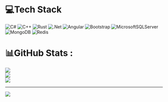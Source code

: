 
# 💻Tech Stack
![C#](https://img.shields.io/badge/c%23-%23239120.svg?style=for-the-badge&logo=c-sharp&logoColor=white) ![C++](https://img.shields.io/badge/c++-%2300599C.svg?style=for-the-badge&logo=c%2B%2B&logoColor=white) ![Rust](https://img.shields.io/badge/rust-%23000000.svg?style=for-the-badge&logo=rust&logoColor=white) ![.Net](https://img.shields.io/badge/.NET-5C2D91?style=for-the-badge&logo=.net&logoColor=white) ![Angular](https://img.shields.io/badge/angular-%23DD0031.svg?style=for-the-badge&logo=angular&logoColor=white) ![Bootstrap](https://img.shields.io/badge/bootstrap-%23563D7C.svg?style=for-the-badge&logo=bootstrap&logoColor=white) ![MicrosoftSQLServer](https://img.shields.io/badge/Microsoft%20SQL%20Sever-CC2927?style=for-the-badge&logo=microsoft%20sql%20server&logoColor=white) ![MongoDB](https://img.shields.io/badge/MongoDB-%234ea94b.svg?style=for-the-badge&logo=mongodb&logoColor=white) ![Redis](https://img.shields.io/badge/redis-%23DD0031.svg?style=for-the-badge&logo=redis&logoColor=white)
# 📊GitHub Stats :
![](https://github-readme-stats.vercel.app/api?username=SinaNazari&theme=highcontrast&hide_border=true&include_all_commits=false&count_private=true)<br/>
![](https://github-readme-streak-stats.herokuapp.com/?user=SinaNazari&theme=highcontrast&hide_border=true)<br/>
![](https://github-readme-stats.vercel.app/api/top-langs/?username=SinaNazari&theme=highcontrast&hide_border=true&include_all_commits=false&count_private=true&layout=compact)

---
[![](https://visitcount.itsvg.in/api?id=SinaNazari&icon=2&color=0)](https://visitcount.itsvg.in)
